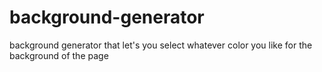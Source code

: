 # background-generator
background generator that let's you select whatever color you like for the background of the page 
